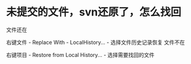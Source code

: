 # 未提交的文件，svn还原了，怎么找回
文件还在

右键文件  -  Replace With  - LocalHistory... - 选择文件历史记录恢复
文件不在

右键项目 -  Restore from Local History... - 选择需要找回的文件
